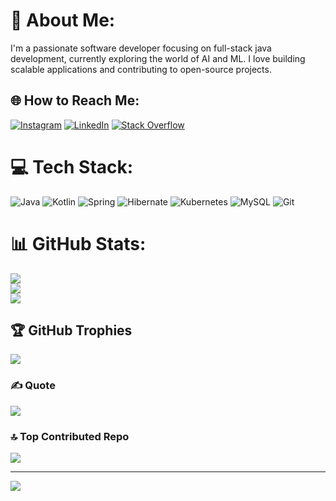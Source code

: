 # 💫 About Me:
I'm a passionate software developer focusing on full-stack java development, currently exploring the world of AI and ML. I love building scalable applications and contributing to open-source projects.

## 🌐 How to Reach Me:
[![Instagram](https://img.shields.io/badge/Instagram-%23E4405F.svg?logo=Instagram&logoColor=white)](https://instagram.com/daupawar) [![LinkedIn](https://img.shields.io/badge/LinkedIn-%230077B5.svg?logo=linkedin&logoColor=white)](https://linkedin.com/in/rohan-pawar-59599643) [![Stack Overflow](https://img.shields.io/badge/-Stackoverflow-FE7A16?logo=stack-overflow&logoColor=white)](https://stackoverflow.com/users/rohan-pawar) 

# 💻 Tech Stack:
![Java](https://img.shields.io/badge/java-%23ED8B00.svg?style=for-the-badge&logo=openjdk&logoColor=white) ![Kotlin](https://img.shields.io/badge/kotlin-%237F52FF.svg?style=for-the-badge&logo=kotlin&logoColor=white) ![Spring](https://img.shields.io/badge/spring-%236DB33F.svg?style=for-the-badge&logo=spring&logoColor=white) ![Hibernate](https://img.shields.io/badge/Hibernate-59666C?style=for-the-badge&logo=Hibernate&logoColor=white) ![Kubernetes](https://img.shields.io/badge/kubernetes-%23326ce5.svg?style=for-the-badge&logo=kubernetes&logoColor=white) ![MySQL](https://img.shields.io/badge/mysql-4479A1.svg?style=for-the-badge&logo=mysql&logoColor=white) ![Git](https://img.shields.io/badge/git-%23F05033.svg?style=for-the-badge&logo=git&logoColor=white)
# 📊 GitHub Stats:
![](https://github-readme-stats.vercel.app/api?username=daupawar&theme=dark&hide_border=false&include_all_commits=true&count_private=true)<br/>
![](https://github-readme-streak-stats.herokuapp.com/?user=daupawar&theme=dark&hide_border=false)<br/>
![](https://github-readme-stats.vercel.app/api/top-langs/?username=daupawar&theme=dark&hide_border=false&include_all_commits=true&count_private=true&layout=compact)

## 🏆 GitHub Trophies
![](https://github-profile-trophy.vercel.app/?username=daupawar&theme=radical&no-frame=false&no-bg=true&margin-w=4)

### ✍️ Quote
![](https://quotes-github-readme.vercel.app/api?type=horizontal&theme=radical)

### 🔝 Top Contributed Repo
![](https://github-contributor-stats.vercel.app/api?username=daupawar&limit=5&theme=dark&combine_all_yearly_contributions=true)

---
[![](https://visitcount.itsvg.in/api?id=daupawar&icon=0&color=0)](https://visitcount.itsvg.in)
